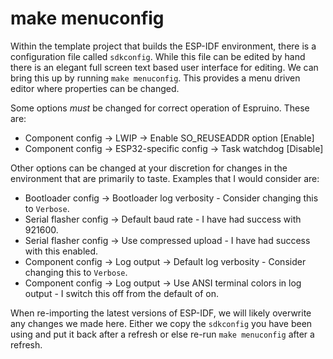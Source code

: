 # make menuconfig
Within the template project that builds the ESP-IDF environment, there is a
configuration file called `sdkconfig`.  While this file can be edited by hand
there is an elegant full screen text based user interface for editing.  We can
bring this up by running `make menuconfig`.  This provides a menu driven editor
where properties can be changed.

Some options *must* be changed for correct operation of Espruino.  These
are:

* Component config -> LWIP -> Enable SO_REUSEADDR option [Enable]
* Component config -> ESP32-specific config ->  Task watchdog [Disable]

Other options can be changed at your discretion for changes in the environment that
are primarily to taste.  Examples that I would consider are:

* Bootloader config -> Bootloader log verbosity - Consider changing this to `Verbose`.
* Serial flasher config -> Default baud rate - I have had success with 921600.
* Serial flasher config -> Use compressed upload - I have had success with this enabled.
* Component config -> Log output -> Default log verbosity - Consider changing this to `Verbose`.
* Component config -> Log output -> Use ANSI terminal colors in log output - I switch this off from the default of on.

When re-importing the latest versions of ESP-IDF, we will likely overwrite any changes
we made here.  Either we copy the `sdkconfig` you have been using and put it back after
a refresh or else re-run `make menuconfig` after a refresh.